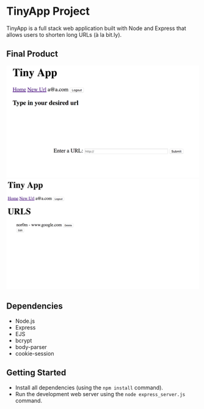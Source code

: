 # TinyApp Project

TinyApp is a full stack web application built with Node and Express that allows users to shorten long URLs (à la bit.ly).

## Final Product

!["screenshot of url creation"](https://github.com/vmfesta/tiny-app/blob/master/docs/new-url.png?raw=true)
!["screenshot url list"](https://github.com/vmfesta/tiny-app/blob/master/docs/urls-page.png?raw=true)

## Dependencies

- Node.js
- Express
- EJS
- bcrypt
- body-parser
- cookie-session

## Getting Started

- Install all dependencies (using the `npm install` command).
- Run the development web server using the `node express_server.js` command.
